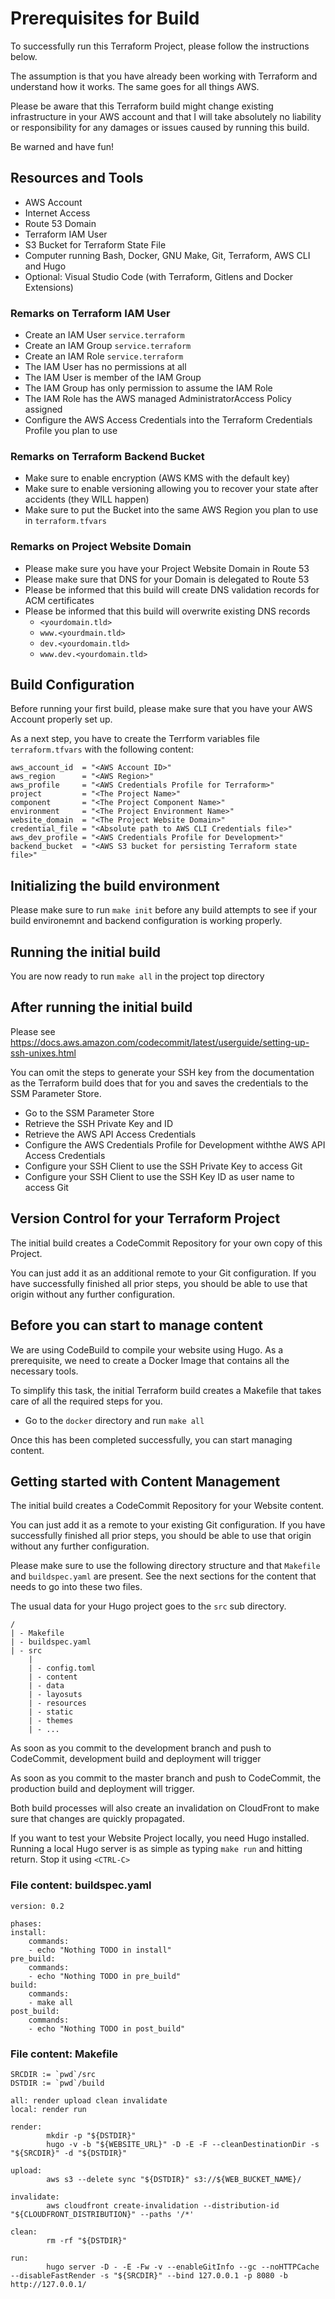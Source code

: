 # Prerequisites for Build #

To successfully run this Terraform Project, please follow the instructions below.

The assumption is that you have already been working with Terraform and understand how it works. The same goes for all things AWS.

Please be aware that this Terraform build might change existing infrastructure in your AWS account and that I will take absolutely no liability or responsibility for any damages or issues caused by running this build.

Be warned and have fun!

## Resources and Tools ##

* AWS Account
* Internet Access
* Route 53 Domain
* Terraform IAM User
* S3 Bucket for Terraform State File
* Computer running Bash, Docker, GNU Make, Git, Terraform, AWS CLI and Hugo
* Optional: Visual Studio Code (with Terraform, Gitlens and Docker Extensions)

### Remarks on Terraform IAM User ###

* Create an IAM User  `service.terraform`
* Create an IAM Group `service.terraform`
* Create an IAM Role  `service.terraform`
* The IAM User has no permissions at all
* The IAM User is member of the IAM Group
* The IAM Group has only permission to assume the IAM Role
* The IAM Role has the AWS managed AdministratorAccess Policy assigned
* Configure the AWS Access Credentials into the Terraform Credentials Profile you plan to use 

### Remarks on Terraform Backend Bucket ###

* Make sure to enable encryption (AWS KMS with the default key)
* Make sure to enable versioning allowing you to recover your state after accidents (they WILL happen)
* Make sure to put the Bucket into the same AWS Region you plan to use in `terraform.tfvars`

### Remarks on Project Website Domain ###

* Please make sure you have your Project Website Domain in Route 53
* Please make sure that DNS for your Domain is delegated to Route 53
* Please be informed that this build will create DNS validation records for ACM certificates
* Please be informed that this build will overwrite existing DNS records
    * `<yourdomain.tld>`
    * `www.<yourdmain.tld>`
    * `dev.<yourdomain.tld>`
    * `www.dev.<yourdomain.tld>`

## Build Configuration ##

Before running your first build, please make sure that you have your AWS Account properly set up.

As a next step, you have to create the Terrform variables file `terraform.tfvars` with the following content:

    aws_account_id  = "<AWS Account ID>"
    aws_region      = "<AWS Region>"
    aws_profile     = "<AWS Credentials Profile for Terraform>"
    project         = "<The Project Name>"
    component       = "<The Project Component Name>"
    environment     = "<The Project Environment Name>"
    website_domain  = "<The Project Website Domain>"
    credential_file = "<Absolute path to AWS CLI Credentials file>"
    aws_dev_profile = "<AWS Credentials Profile for Development>"
    backend_bucket  = "<AWS S3 bucket for persisting Terraform state file>"

## Initializing the build environment ##

Please make sure to run `make init` before any build attempts to see if your build environemnt and backend configuration is working properly.

## Running the initial build ##

You are now ready to run `make all` in the project top directory

## After running the initial build ##

Please see https://docs.aws.amazon.com/codecommit/latest/userguide/setting-up-ssh-unixes.html

You can omit the steps to generate your SSH key from the documentation as the Terraform build does that for you and saves the credentials to the SSM Parameter Store.

* Go to the SSM Parameter Store
* Retrieve the SSH Private Key and ID
* Retrieve the AWS API Access Credentials
* Configure the AWS Credentials Profile for Development withthe AWS API Access Credentials
* Configure your SSH Client to use the SSH Private Key to access Git
* Configure your SSH Client to use the SSH Key ID as user name to access Git

## Version Control for your Terraform Project ##

The initial build creates a CodeCommit Repository for your own copy of this Project.

You can just add it as an additional remote to your Git configuration. If you have successfully finished all prior steps, you should be able to use that origin without any further configuration.

## Before you can start to manage content ##

We are using CodeBuild to compile your website using Hugo. As a prerequisite, we need to create a Docker Image that contains all the necessary tools.

To simplify this task, the initial Terraform build creates a Makefile that takes care of all the required steps for you.

* Go to the `docker` directory and run `make all`

Once this has been completed successfully, you can start managing content.

## Getting started with Content Management ##

The initial build creates a CodeCommit Repository for your Website content.

You can just add it as a remote to your existing Git configuration. If you have successfully finished all prior steps, you should be able to use that origin without any further configuration.

Please make sure to use the following directory structure and that `Makefile` and `buildspec.yaml` are present. See the next sections for the content that needs to go into these two files.

The usual data for your Hugo project goes to the `src` sub directory.

    /
    | - Makefile
    | - buildspec.yaml
    | - src
        |
        | - config.toml
        | - content
        | - data
        | - layosuts
        | - resources
        | - static
        | - themes
        | - ...

As soon as you commit to the development branch and push to CodeCommit, development build and deployment will trigger

As soon as you commit to the master branch and push to CodeCommit, the production build and deployment will trigger.

Both build processes will also create an invalidation on CloudFront to make sure that changes are quickly propagated.

If you want to test your Website Project locally, you need Hugo installed. Running a local Hugo server is as simple as typing `make run` and hitting return. Stop it using `<CTRL-C>`

### File content: buildspec.yaml ###

    version: 0.2

    phases:
    install:
        commands:
        - echo "Nothing TODO in install"
    pre_build:
        commands:
        - echo "Nothing TODO in pre_build"
    build:
        commands:
        - make all
    post_build:
        commands:
        - echo "Nothing TODO in post_build"


### File content: Makefile ###

    SRCDIR := `pwd`/src
    DSTDIR := `pwd`/build

    all: render upload clean invalidate
    local: render run

    render:
            mkdir -p "${DSTDIR}"
            hugo -v -b "${WEBSITE_URL}" -D -E -F --cleanDestinationDir -s "${SRCDIR}" -d "${DSTDIR}"

    upload:
            aws s3 --delete sync "${DSTDIR}" s3://${WEB_BUCKET_NAME}/

    invalidate:
            aws cloudfront create-invalidation --distribution-id "${CLOUDFRONT_DISTRIBUTION}" --paths '/*'

    clean:
            rm -rf "${DSTDIR}"

    run:
            hugo server -D - -E -Fw -v --enableGitInfo --gc --noHTTPCache --disableFastRender -s "${SRCDIR}" --bind 127.0.0.1 -p 8080 -b http://127.0.0.1/
